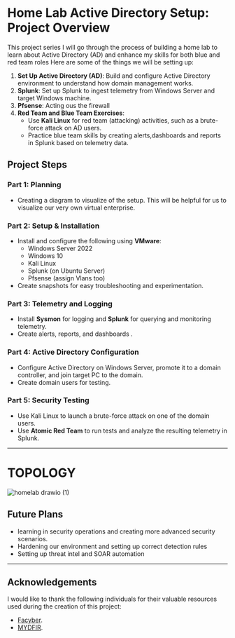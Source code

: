 # Home Lab Active Directory Setup: Project Overview

This project series I will go  through the process of building a home lab to learn about Active Directory (AD) and enhance my skills for both blue and red team roles Here are some of the things we will be setting up:

1. **Set Up Active Directory (AD)**: Build and configure  Active Directory environment to understand how domain management works.
2. **Splunk**: Set up Splunk to ingest telemetry from  Windows Server and target Windows machine.
3. **Pfsense**: Acting ous the firewall
4. **Red Team and Blue Team Exercises**: 
   - Use **Kali Linux** for red team (attacking) activities, such as a brute-force attack on AD users.
   - Practice blue team skills by creating alerts,dashboards and reports in Splunk based on telemetry data.

## Project Steps

### Part 1: **Planning**
- Creating a diagram to visualize of the  setup. This will be helpful for us to visualize our very own virtual enterprise.

### Part 2: **Setup & Installation**
- Install and configure the following using **VMware**:
  - Windows Server 2022
  - Windows 10
  - Kali Linux
  - Splunk (on Ubuntu Server)
  - Pfsense (assign Vlans too)
- Create snapshots for easy troubleshooting and experimentation.

### Part 3: **Telemetry and Logging**
- Install **Sysmon** for logging and **Splunk** for querying and monitoring telemetry.  
- Create alerts, reports, and dashboards .  

### Part 4: **Active Directory Configuration**
- Configure Active Directory on Windows Server, promote it to a domain controller, and join  target PC to the domain.  
- Create domain users for testing.

### Part 5: **Security Testing**
- Use Kali Linux to launch a brute-force attack on one of the domain users.
- Use **Atomic Red Team** to run tests and analyze the resulting telemetry in Splunk.
---

# TOPOLOGY

![homelab drawio (1)](https://github.com/user-attachments/assets/23a24a3e-6fe8-44b1-bb5c-c96c05aef9df)


## Future Plans

- learning in security operations and creating more advanced security scenarios.
- Hardening our environment and setting up correct detection rules
- Setting up threat intel and SOAR automation
---

## Acknowledgements

I would like to thank the following individuals for their valuable resources used during the creation of this project:

- [Facyber](https://facyber.me/).
- [MYDFIR](https://www.youtube.com/@MyDFIR).

